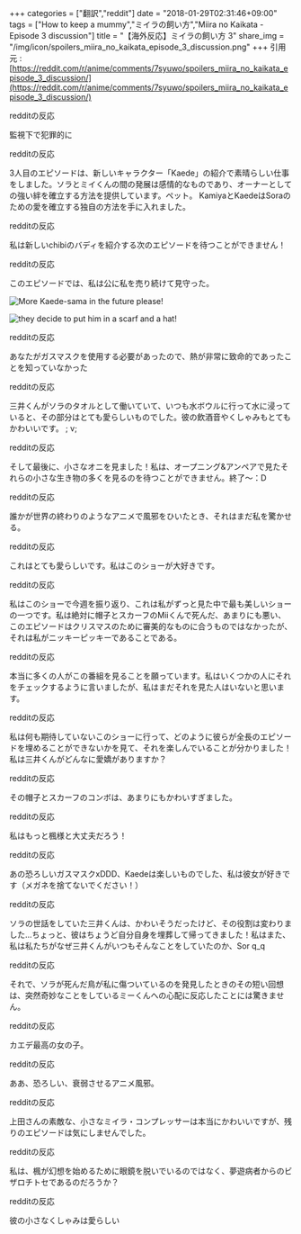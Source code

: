 +++
categories = ["翻訳","reddit"]
date = "2018-01-29T02:31:46+09:00"
tags = ["How to keep a mummy","ミイラの飼い方","Miira no Kaikata - Episode 3 discussion"]
title = "【海外反応】ミイラの飼い方 3"
share_img = "/img/icon/spoilers_miira_no_kaikata_episode_3_discussion.png"
+++
引用元 : [https://reddit.com/r/anime/comments/7syuwo/spoilers_miira_no_kaikata_episode_3_discussion/](https://reddit.com/r/anime/comments/7syuwo/spoilers_miira_no_kaikata_episode_3_discussion/)

<p><span class="reddit-comment">redditの反応</span></p>監視下で犯罪的に

<p><span class="reddit-comment">redditの反応</span></p>3人目のエピソードは、新しいキャラクター「Kaede」の紹介で素晴らしい仕事をしました。ソラとミイくんの間の発展は感情的なものであり、オーナーとしての強い絆を確立する方法を提供しています。ペット。 KamiyaとKaedeはSoraのための愛を確立する独自の方法を手に入れました。

<p><span class="reddit-comment">redditの反応</span></p>私は新しいchibiのバディを紹介する次のエピソードを待つことができません！

<p><span class="reddit-comment">redditの反応</span></p>このエピソードでは、私は公に私を売り続けて見守った。

![More Kaede-sama in the future please!](https://i.imgur.com/SGjVV7b.png)

![they decide to put him in a scarf and a hat!](https://i.imgur.com/tqrj0hP.png)

<p><span class="reddit-comment">redditの反応</span></p>あなたがガスマスクを使用する必要があったので、熱が非常に致命的であったことを知っていなかった

<p><span class="reddit-comment">redditの反応</span></p>三井くんがソラのタオルとして働いていて、いつも水ボウルに行って水に浸っていると、その部分はとても愛らしいものでした。彼の飲酒音やくしゃみもとてもかわいいです。 ; v;

<p><span class="reddit-comment">redditの反応</span></p>そして最後に、小さなオニを見ました！私は、オープニング&アンペアで見たそれらの小さな生き物の多くを見るのを待つことができません。終了〜：D

<p><span class="reddit-comment">redditの反応</span></p>誰かが世界の終わりのようなアニメで風邪をひいたとき、それはまだ私を驚かせる。

<p><span class="reddit-comment">redditの反応</span></p>これはとても愛らしいです。私はこのショーが大好きです。

<p><span class="reddit-comment">redditの反応</span></p>私はこのショーで今週を振り返り、これは私がずっと見た中で最も美しいショーの一つです。私は絶対に帽子とスカーフのMiiくんで死んだ、あまりにも悪い、このエピソードはクリスマスのために審美的なものに合うものではなかったが、それは私がニッキーピッキーであることである。

<p><span class="reddit-comment">redditの反応</span></p>本当に多くの人がこの番組を見ることを願っています。私はいくつかの人にそれをチェックするように言いましたが、私はまだそれを見た人はいないと思います。

<p><span class="reddit-comment">redditの反応</span></p>私は何も期待していないこのショーに行って、どのように彼らが全長のエピソードを埋めることができないかを見て、それを楽しんでいることが分かりました！私は三井くんがどんなに愛嬌がありますか？

<p><span class="reddit-comment">redditの反応</span></p>その帽子とスカーフのコンボは、あまりにもかわいすぎました。

<p><span class="reddit-comment">redditの反応</span></p>私はもっ​​と楓様と大丈夫だろう！

<p><span class="reddit-comment">redditの反応</span></p>あの恐ろしいガスマスクxDDD、Kaedeは楽しいものでした、私は彼女が好きです（メガネを捨てないでください！）

<p><span class="reddit-comment">redditの反応</span></p>ソラの世話をしていた三井くんは、かわいそうだったけど、その役割は変わりました...ちょっと、彼はちょうど自分自身を埋葬して帰ってきました！私はまた、私は私たちがなぜ三井くんがいつもそんなことをしていたのか、Sor q_q

<p><span class="reddit-comment">redditの反応</span></p>それで、ソラが死んだ鳥が私に傷ついているのを発見したときのその短い回想は、突然奇妙なことをしているミーくんへの心配に反応したことには驚きません。

<p><span class="reddit-comment">redditの反応</span></p>カエデ最高の女の子。

<p><span class="reddit-comment">redditの反応</span></p>ああ、恐ろしい、衰弱させるアニメ風邪。

<p><span class="reddit-comment">redditの反応</span></p>上田さんの素敵な、小さなミイラ・コンプレッサーは本当にかわいいですが、残りのエピソードは気にしませんでした。

<p><span class="reddit-comment">redditの反応</span></p>私は、楓が幻想を始めるために眼鏡を脱いでいるのではなく、夢遊病者からのビザロチトセであるのだろうか？

<p><span class="reddit-comment">redditの反応</span></p>彼の小さなくしゃみは愛らしい
